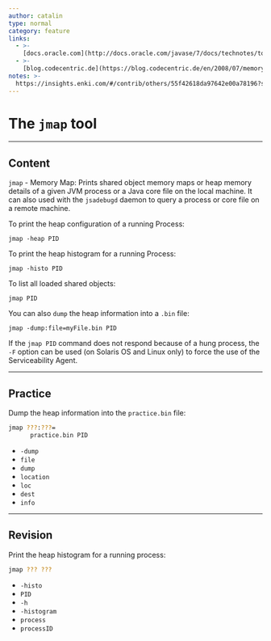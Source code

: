 ```yaml
---
author: catalin
type: normal
category: feature
links:
  - >-
    [docs.oracle.com](http://docs.oracle.com/javase/7/docs/technotes/tools/share/jmap.html){website}
  - >-
    [blog.codecentric.de](https://blog.codecentric.de/en/2008/07/memory-analysis-part-1-obtaining-a-java-heapdump/){website}
notes: >-
  https://insights.enki.com/#/contrib/others/55f42618da97642e00a78196?search=khandelwalrinki
---
```


# The `jmap` tool


---

## Content

`jmap` - Memory Map: Prints shared object memory maps or heap memory details of a given JVM process or a Java core file on the local machine. It can also used with the `jsadebugd` daemon to query a process or core file on a remote machine.

To print the heap configuration of a running Process:

```plain-text
jmap -heap PID
```

To print the heap histogram for a running Process:

```plain-text
jmap -histo PID
```

To list all loaded shared objects:

```plain-text
jmap PID
```

You can also `dump` the heap information into a `.bin` file:

```plain-text
jmap -dump:file=myFile.bin PID
```

If the `jmap PID` command does not respond because of a hung process, the `-F` option can be used (on Solaris OS and Linux only) to force the use of the Serviceability Agent.


---

## Practice

Dump the heap information into the `practice.bin` file:

```bash
jmap ???:???=
      practice.bin PID
```

- `-dump`
- `file`
- `dump`
- `location`
- `loc`
- `dest`
- `info`


---

## Revision

Print the heap histogram for a running process:

```bash
jmap ??? ???
```

- `-histo`
- `PID`
- `-h`
- `-histogram`
- `process`
- `processID`
